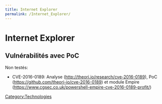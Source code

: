 ```yaml
---
title: Internet Explorer
permalink: /Internet_Explorer/
---
```


# Internet Explorer

Vulnérabilités avec PoC
-----------------------

Non testés:

-   CVE-2016-0189: Analyse (http://theori.io/research/cve-2016-0189), PoC (https://github.com/theori-io/cve-2016-0189) et module Empire (https://www.cgsec.co.uk/powershell-empire-cve-2016-0189-profit/)

[Category:Technologies](/Category:Technologies "wikilink")
